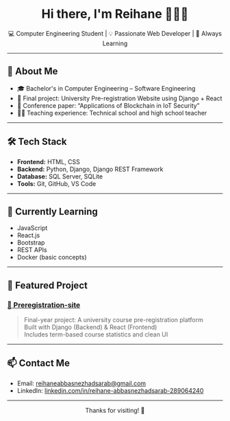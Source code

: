 <h1 align="center">Hi there, I'm Reihane 👩🏻‍💻</h1>
<p align="center">
  💻 Computer Engineering Student | 💡 Passionate Web Developer | 🎯 Always Learning
</p>

---

## 🚀 About Me

- 🎓 Bachelor's in Computer Engineering – Software Engineering
- 🧠 Final project: University Pre-registration Website using Django + React
- 📝 Conference paper: “Applications of Blockchain in IoT Security”
- 👩‍🏫 Teaching experience: Technical school and high school teacher

---

## 🛠️ Tech Stack

- **Frontend:** HTML, CSS
- **Backend:** Python, Django, Django REST Framework  
- **Database:** SQL Server, SQLite  
- **Tools:** Git, GitHub, VS Code

---

## 🚧 Currently Learning

- JavaScript 
- React.js  
- Bootstrap  
- REST APIs  
- Docker (basic concepts)

---

## 📌 Featured Project

### [📘 Preregistration-site](https://github.com/r-absnezhad/Preregistration-site)  
> Final-year project: A university course pre-registration platform  
> Built with Django (Backend) & React (Frontend)  
> Includes term-based course statistics and clean UI

---

<!--## 📊 GitHub Stats

<p align="center">
  <img src="https://github-readme-stats.vercel.app/api?username=r-absnezhad&show_icons=true&theme=radical" />
  <br />
  <img src="https://github-readme-stats.vercel.app/api/top-langs/?username=r-absnezhad&layout=compact&theme=radical" />
</p>

--- -->

## 📫 Contact Me

- Email: [reihaneabbasnezhadsarab@gmail.com](mailto:reihaneabbasnezhadsarab@gmail.com)  
- LinkedIn: [linkedin.com/in/reihane-abbasnezhadsarab-289064240](https://www.linkedin.com/in/reihane-abbasnezhadsarab-289064240)

---

<p align="center">Thanks for visiting! 🙌</p>
